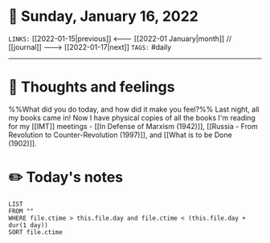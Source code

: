 # 📅 Sunday, January 16, 2022
`LINKS:` [[2022-01-15|previous]] <--- [[2022-01 January|month]] // [[journal]] ---> [[2022-01-17|next]] 
`TAGS:` #daily

---
# 💭 Thoughts and feelings
%%What did you do today, and how did it make you feel?%%
Last night, all my books came in! Now I have physical copies of all the books I'm reading for my [[IMT]] meetings - [[In Defense of Marxism (1942)]], [[Russia - From Revolution to Counter-Revolution (1997)]], and [[What is to be Done (1902)]]. 

# ✏️ Today's notes
```dataview
LIST 
FROM ""
WHERE file.ctime > this.file.day and file.ctime < (this.file.day + dur(1 day))
SORT file.ctime
```
